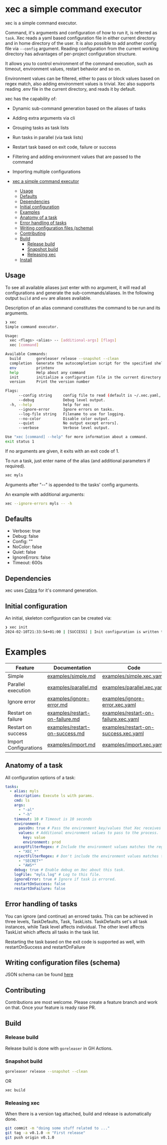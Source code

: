 <!-- vale Microsoft.HeadingAcronyms = NO -->
# xec a simple command executor

xec is a simple command executor.

Command, it's arguments and configuration of how to run it, is referred as `task`.
Xec reads a yaml based configuration file in either current directory and in home directory of the user. It is also possible to add another config file via `--config` argument.
Reading configuration from the current working directory has advantages of per-project configuration structure.

It allows you to control environment of the command execution, such as timeout, environment values, restart behavior and so on.

Environment values can be filtered, either to pass or block values based on regex match, also adding environment values is trivial. 
Xec also supports reading .env file in the current directory, and reads it by default.

xec has the capability of:

- Dynamic sub-command generation based on the aliases of tasks
- Adding extra arguments via cli
- Grouping tasks as task lists  
- Run tasks in parallel (via task lists)
- Restart task based on exit code, failure or success
- Filtering and adding environment values that are passed to the command
- Importing multiple configurations


- [xec a simple command executor](#xec-a-simple-command-executor)
  - [Usage](#usage)
  - [Defaults](#defaults)
  - [Dependencies](#dependencies)
  - [Initial configuration](#initial-configuration)
  - [Examples](#examples)
  - [Anatomy of a task](#anatomy-of-a-task)
  - [Error handling of tasks](#error-handling-of-tasks)
  - [Writing configuration files (schema)](#writing-configuration-files-schema)
  - [Contributing](#contributing)
  - [Build](#build)
    - [Release build](#release-build)
    - [Snapshot build](#snapshot-build)
    - [Releasing xec](#releasing-xec)
  - [Install](#install)

## Usage

To see all available aliases just enter with no argument, it will read all configurations and generate the sub-commands/aliases.
In the following output `build` and `env` are aliases available.

Description of an alias command constitutes the command to be run and its arguments.

```bash
❯ xec                                                                                                                                                                                   xec on  main [!?] via 🐳 desktop-linux via 🐹 v1.20.4 with unknown env 
Simple command executor.

Usage:
  xec <flags> <alias> -- [additional-args] [flags]
  xec [command]

Available Commands:
  build       goreleaser release --snapshot --clean
  completion  Generate the autocompletion script for the specified shell
  env         printenv 
  help        Help about any command
  init        initialize a configuration file in the current directory.
  version     Print the version number

Flags:
      --config string     config file to read (default is ~/.xec.yaml,  $PWD/.xec.yaml)
      --debug             Debug level output.
  -h, --help              help for xec
      --ignore-error      Ignore errors on tasks.
      --log-file string   Filename to use for logging.
      --no-color          Disable color output.
      --quiet             No output except errors].
      --verbose           Verbose level output.

Use "xec [command] --help" for more information about a command.
exit status 1
```

If no arguments are given, it exits with an exit code of 1.

To run a task, just enter name of the alias (and additional parameters if required).

```bash
xec myls
```

Arguments after "--" is appended to the tasks' config arguments.

An example with additional arguments:

```bash
xec --ignore-errors myls -- -h
```

## Defaults

- Verbose: true
- Debug: false
- Config: ""
- NoColor: false
- Quiet: false
- IgnoreErrors: false
- Timeout: 600s

## Dependencies

xec uses [Cobra](https://github.com/spf13/cobra) for it's command generation.

## Initial configuration

An initial, skeleton configuration can be created via:

```bash
❯ xec init                                                                                                                                                                              xec on  main [✘!?] via 🐳 desktop-linux via 🐹 v1.20.4 with unknown env 
2024-02-10T21:33:54+01:00 | [SUCCESS] | Init configuration is written to file .xec.yaml.
```
# Examples

| Feature               | Documentation                                                    | Code                                                                         |
|-----------------------|------------------------------------------------------------------|------------------------------------------------------------------------------|
| Simple                | [examples/simple.md](examples/parallel.md)                       | [examples/simple.xec.yaml](examples/parallel.xec.yaml)                       |
| Parallel execution    | [examples/parallel.md](examples/parallel.md)                     | [examples/parallel.xec.yaml](examples/parallel.xec.yaml)                     |
| Ignore error          | [examples/ignore-error.md](examples/parallel.md)                 | [examples/ignore-error.xec.yaml](examples/parallel.xec.yaml)                 |
| Restart on failure    | [examples/restart-on-failure.md](examples/restart-on-failure.md) | [examples/restart-on-failure.xec.yaml](examples/restart-on-failure.xec.yaml) |
| Restart on success    | [examples/restart-on-success.md](examples/restart-on-success.md) | [examples/restart-on-success.xec.yaml](examples/restart-on-success.xec.yaml) |
| Import Configurations | [examples/import.md](examples/restart-on-success.md)             | [examples/import.xec.yaml](examples/restart-on-success.xec.yaml)             |

## Anatomy of a task

All configuration options of a task:

```yaml
tasks:
  - alias: myls
    description: Execute ls with params.
    cmd: ls
    args:
      - "-al"
      - "-h"
    timeout: 10 # Timeout is 10 seconds
    environment:
      passOn: true # Pass the environment key/values that Xec receives to the process or not.
      values: # Additional environment values to pass to the process.
        key: value
        environment: prod
    acceptFilterRegex: # Include the environment values matches the regex.
      - "XEC_*"
    rejectFilterRegex: # Don't include the environment values matches the regex.
      - "SECRET*"
      - "AWS*"
    debug: true # Enable debug on Xec about this task.
    logFile: "myls.log" # Log to this file.
    ignoreError: true # Ignore if task is errored.
    restartOnSuccess: false
    restartOnFailure: false
```

## Error handling of tasks

You can ignore (and continue) an errored tasks. This can be achieved in three levels, TaskDefaults, Task, TaskLists.
TaskDefaults set's all task instances, while Task level affects individual. The other level affects TaskList which affects all tasks in the task list.

Restarting the task based on the exit code is supported as well, with restartOnSuccess and restartOnFailure

## Writing configuration files (schema)

JSON schema can be found [here](https://raw.githubusercontent.com/leventogut/xec/main/schema/xec-tasks-yaml-schema.json)

## Contributing

Contributions are most welcome.
Please create a feature branch and work on that. Once your feature is ready raise PR.

## Build

### Release build

Release build is done with `goreleaser` in GH Actions.

### Snapshot build

```bash
goreleaser release --snapshot --clean
```

OR

```bash
xec build
```

### Releasing xec

When there is a version tag attached, build and release is automatically done.

```bash
git commit -m "doing some stuff related to ..."
git tag -a v0.1.0 -m "First release"
git push origin v0.1.0
```

